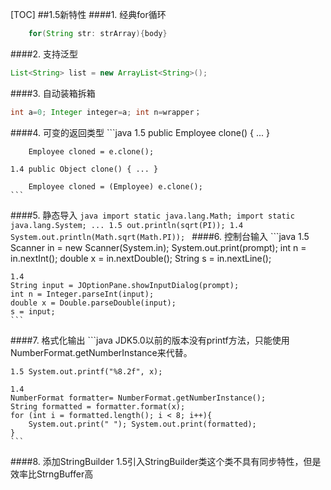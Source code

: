 [TOC]
##1.5新特性
####1. 经典for循环
```java
   	for(String str: strArray){body} 
```
####2. 支持泛型
```java
List<String> list = new ArrayList<String>(); 
```
####3. 自动装箱拆箱
```java
int a=0; Integer integer=a; int n=wrapper； 
```
####4. 可变的返回类型
	```java
	1.5 public Employee clone() { ... }

    	Employee cloned = e.clone();

	1.4 public Object clone() { ... }

	    Employee cloned = (Employee) e.clone();
	```
####5. 静态导入
	```java
    import static java.lang.Math;
	import static java.lang.System;
	...
	1.5 out.println(sqrt(PI));
	1.4 System.out.println(Math.sqrt(Math.PI));
	```
####6. 控制台输入
	```java
    1.5 
    Scanner in = new Scanner(System.in);
    System.out.print(prompt);
    int n = in.nextInt();
    double x = in.nextDouble();
    String s = in.nextLine();
	
	1.4 
	String input = JOptionPane.showInputDialog(prompt);
    int n = Integer.parseInt(input);
    double x = Double.parseDouble(input);
    s = input;
	```
####7. 格式化输出
	```java
    JDK5.0以前的版本没有printf方法，只能使用NumberFormat.getNumberInstance来代替。

	1.5 System.out.printf("%8.2f", x);

	1.4 
	NumberFormat formatter= NumberFormat.getNumberInstance();
    String formatted = formatter.format(x);
    for (int i = formatted.length(); i < 8; i++){
    	System.out.print(" "); System.out.print(formatted);
    }
	```
####8. 添加StringBuilder
	1.5引入StringBuilder类这个类不具有同步特性，但是效率比StrngBuffer高